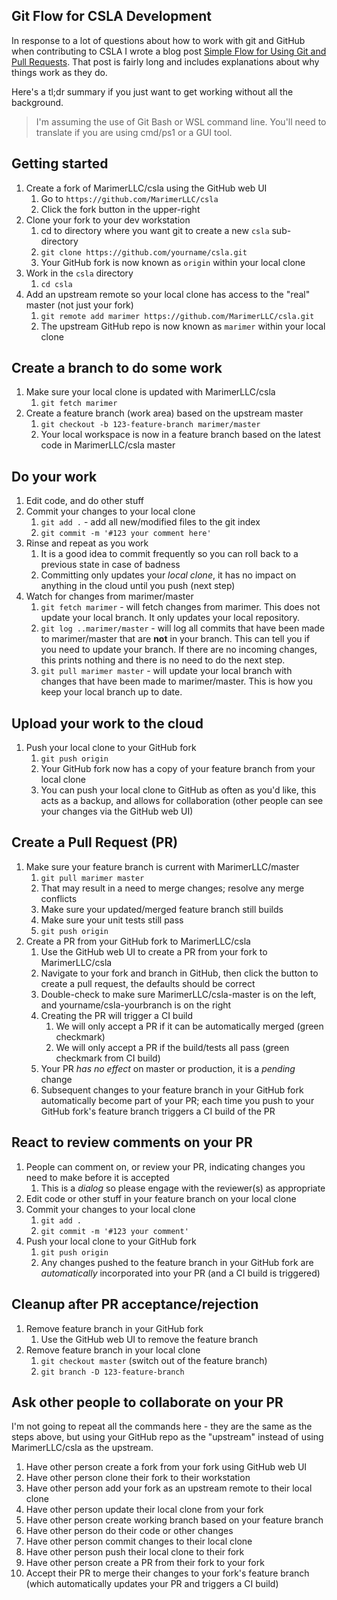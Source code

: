 Git Flow for CSLA Development
-----------------------------
In response to a lot of questions about how to work with git and GitHub when contributing to CSLA I wrote a blog post [Simple Flow for Using Git and Pull Requests](www.lhotka.net/weblog/ASimpleFlowForUsingGitAndPullRequests.aspx
). That post is fairly long and includes explanations about why things work as they do.

Here's a tl;dr summary if you just want to get working without all the background. 

> I'm assuming the use of Git Bash or WSL command line. You'll need to translate if you are using cmd/ps1 or a GUI tool.

## Getting started
1. Create a fork of MarimerLLC/csla using the GitHub web UI
   1. Go to `https://github.com/MarimerLLC/csla`
   1. Click the fork button in the upper-right
1. Clone your fork to your dev workstation
   1. cd to directory where you want git to create a new `csla` sub-directory
   1. `git clone https://github.com/yourname/csla.git` 
   1. Your GitHub fork is now known as `origin` within your local clone
1. Work in the `csla` directory
   1. `cd csla`
1. Add an upstream remote so your local clone has access to the "real" master (not just your fork)
   1. `git remote add marimer https://github.com/MarimerLLC/csla.git`
   1. The upstream GitHub repo is now known as `marimer` within your local clone
   
## Create a branch to do some work
1. Make sure your local clone is updated with MarimerLLC/csla
   1. `git fetch marimer`
1. Create a feature branch (work area) based on the upstream master
   1. `git checkout -b 123-feature-branch marimer/master`
   1. Your local workspace is now in a feature branch based on the latest code in MarimerLLC/csla master

## Do your work
1. Edit code, and do other stuff
1. Commit your changes to your local clone
   1. `git add .` - add all new/modified files to the git index
   1. `git commit -m '#123 your comment here'`
1. Rinse and repeat as you work
   1. It is a good idea to commit frequently so you can roll back to a previous state in case of badness
   1. Committing only updates your _local clone_, it has no impact on anything in the cloud until you push (next step)
1. Watch for changes from marimer/master
   1. `git fetch marimer` - will fetch changes from marimer. This does not update your local branch. It only updates your local repository.
   1. `git log ..marimer/master` - will log all commits that have been made to marimer/master that are **not** in your branch. This can tell you if you need to update your branch. If there are no incoming changes, this prints nothing and there is no need to do the next step.
   1. `git pull marimer master` - will update your local branch with changes that have been made to marimer/master. This is how you keep your local branch up to date.
   
## Upload your work to the cloud
1. Push your local clone to your GitHub fork
   1. `git push origin`
   1. Your GitHub fork now has a copy of your feature branch from your local clone
   1. You can push your local clone to GitHub as often as you'd like, this acts as a backup, and allows for collaboration (other people can see your changes via the GitHub web UI)

## Create a Pull Request (PR)
1. Make sure your feature branch is current with MarimerLLC/master
   1. `git pull marimer master`
   1. That may result in a need to merge changes; resolve any merge conflicts
   1. Make sure your updated/merged feature branch still builds
   1. Make sure your unit tests still pass
   1. `git push origin`
1. Create a PR from your GitHub fork to MarimerLLC/csla
   1. Use the GitHub web UI to create a PR from your fork to MarimerLLC/csla
   1. Navigate to your fork and branch in GitHub, then click the button to create a pull request, the defaults should be correct
   1. Double-check to make sure MarimerLLC/csla-master is on the left, and yourname/csla-yourbranch is on the right
   1. Creating the PR will trigger a CI build
      1. We will only accept a PR if it can be automatically merged (green checkmark)
      1. We will only accept a PR if the build/tests all pass (green checkmark from CI build)
   1. Your PR _has no effect_ on master or production, it is a _pending_ change
   1. Subsequent changes to your feature branch in your GitHub fork automatically become part of your PR; each time you push to your GitHub fork's feature branch triggers a CI build of the PR
   
## React to review comments on your PR
1. People can comment on, or review your PR, indicating changes you need to make before it is accepted
   1. This is a _dialog_ so please engage with the reviewer(s) as appropriate
1. Edit code or other stuff in your feature branch on your local clone
1. Commit your changes to your local clone
   1. `git add .`
   1. `git commit -m '#123 your comment'`
1. Push your local clone to your GitHub fork
   1. `git push origin`
   1. Any changes pushed to the feature branch in your GitHub fork are _automatically_ incorporated into your PR (and a CI build is triggered)

## Cleanup after PR acceptance/rejection
1. Remove feature branch in your GitHub fork
   1. Use the GitHub web UI to remove the feature branch
1. Remove feature branch in your local clone
   1. `git checkout master` (switch out of the feature branch)
   1. `git branch -D 123-feature-branch`

## Ask other people to collaborate on your PR
I'm not going to repeat all the commands here - they are the same as the steps above, but using your GitHub repo as the "upstream" instead of using MarimerLLC/csla as the upstream.

1. Have other person create a fork from your fork using GitHub web UI
1. Have other person clone their fork to their workstation
1. Have other person add your fork as an upstream remote to their local clone
1. Have other person update their local clone from your fork
1. Have other person create working branch based on your feature branch
1. Have other person do their code or other changes
1. Have other person commit changes to their local clone
1. Have other person push their local clone to their fork
1. Have other person create a PR from their fork to your fork
1. Accept their PR to merge their changes to your fork's feature branch (which automatically updates your PR and triggers a CI build)
